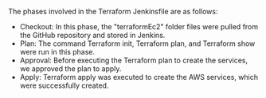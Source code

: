 The phases involved in the Terraform Jenkinsfile are as follows:
- Checkout: In this phase, the "terraformEc2" folder files were pulled from the GitHub repository and stored in Jenkins.
- Plan: The command Terraform init, Terraform plan, and Terraform show were run in this phase.
- Approval: Before executing the Terraform plan to create the services, we approved the plan to apply.
- Apply: Terraform apply was executed to create the AWS services, which were successfully created.

